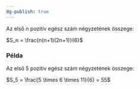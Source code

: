 ```yaml
---
dg-publish: true
---
```

Az első $n$ pozitív egész szám négyzetének összege:

$S_n = \frac{n(n+1)(2n+1)}{6}$

### Példa

Az első 5 pozitív egész szám négyzetének összege:

$S_5 = \frac{5 \times 6 \times 11}{6} = 55$